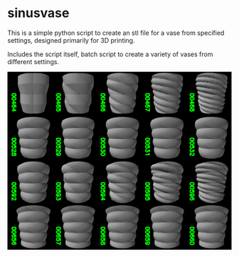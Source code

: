 # sinusvase

This is a simple python script to create an stl file for a vase from specified settings, designed primarily for 3D printing. 

Includes the script itself, batch script to create a variety of vases from different settings.

![Small part of batch file of 4096 variations](batch_sample.png)
